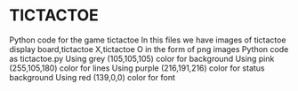 # TICTACTOE
Python code for the game tictactoe
In this files we have images of tictactoe display board,tictactoe X,tictactoe O in the form of png images
Python code as tictactoe.py
Using grey (105,105,105) color for background
Using pink (255,105,180) color for lines
Using purple (216,191,216) color for status background
Using red (139,0,0) color for font
